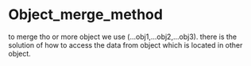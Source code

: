# Object_merge_method
to merge tho or more object we use (...obj1,...obj2,...obj3). there is the solution of how to access the data from object which is located in other object.
